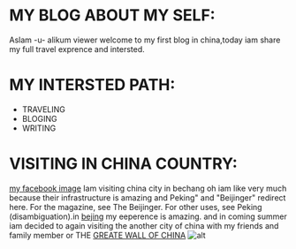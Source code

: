 # MY BLOG ABOUT MY SELF:
Aslam -u- alikum viewer welcome to my first  blog in china,today iam share my full travel exprence and intersted.
# MY INTERSTED PATH:
 * TRAVELING
 * BLOGING
 * WRITING

# VISITING IN CHINA COUNTRY:
[my facebook image](https://www.facebook.com/photo?fbid=220890894127451&set=a.161519560064585)
Iam visiting china city in bechang oh iam like very much because their infrastructure is amazing and Peking" and "Beijinger" redirect here. For the magazine, see The Beijinger. For other uses, see Peking (disambiguation).in [bejing](https://en.wikipedia.org/wiki/File:Skyline_of_Beijing_CBD_from_the_southeast_(20210907094201).jpg) my eeperence is amazing.
and in coming summer iam decided to again visiting the another city of china with my friends and family member or THE [GREATE WALL OF CHINA](https://lh5.googleusercontent.com/p/AF1QipNey-tpGYnKCZcfFdZC9E6-BjJ8foxbvECAQEEW=w141-h235-n-k-no-nu)
![alt](../Pictures/china-flag%20(1).jpg)

